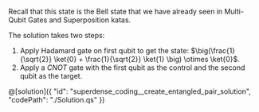 Recall that this state is the Bell state that we have already seen in Multi-Qubit Gates and Superposition katas.

The solution takes two steps:

1. Apply Hadamard gate on first qubit to get the state: $\big(\frac{1}{\sqrt{2}} \ket{0} + \frac{1}{\sqrt{2}} \ket{1} \big) \otimes \ket{0}$.
2. Apply a $CNOT$ gate with the first qubit as the control and the second qubit as the target.

@[solution]({
    "id": "superdense_coding__create_entangled_pair_solution",
    "codePath": "./Solution.qs"
})
